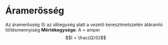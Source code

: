 # Áramerősség
Az áramerősség (I) az időegység alatt a vezető keresztmetszetén átáramló töltésmennyiség
**Mértékegysége**: A = amper
$$I = \frac{Q}{t}$$